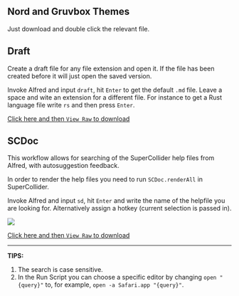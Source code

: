 ## Nord and Gruvbox Themes

Just download and double click the relevant file.

## Draft

Create a draft file for any file extension and open it. If the file has been created before it will just open the saved version.

Invoke Alfred and input `draft`, hit `Enter` to get the default `.md` file. Leave a space and wite an extension for a different file. For instance to get a Rust language file write `rs` and then press `Enter`.

[Click here and then `View Raw` to download](Draft/Draft.alfredworkflow)

## SCDoc

This workflow allows for searching of the SuperCollider help files from Alfred, with autosuggestion feedback.

In order to render the help files you need to run `SCDoc.renderAll` in SuperCollider.

Invoke Alfred and input `sd`, hit `Enter` and write the name of the helpfile you are looking for. Alternatively assign a hotkey (current selection is passed in).

![](https://raw.github.com/dathinaios/alfred-workflows/master/GitHubResources/scdocs.png)

[Click here and then `View Raw` to download](SCDoc/SCDoc.alfredworkflow)

-----------------------------------------------------
**TIPS:**

1. The search is case sensitive.
2. In the Run Script you can choose a specific editor by changing `open "{query}"` to, for example, `open -a Safari.app "{query}"`.
